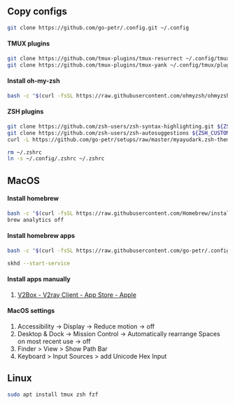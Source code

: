 ## Copy configs
```zsh
git clone https://github.com/go-petr/.config.git ~/.config
```
#### TMUX plugins
```zsh
git clone https://github.com/tmux-plugins/tmux-resurrect ~/.config/tmux/plugins/tmux-resurrect
git clone https://github.com/tmux-plugins/tmux-yank ~/.config/tmux/plugins/tmux-yank
```
#### Install oh-my-zsh
```zsh
bash -c "$(curl -fsSL https://raw.githubusercontent.com/ohmyzsh/ohmyzsh/master/tools/install.sh)"
```
#### ZSH plugins
```zsh
git clone https://github.com/zsh-users/zsh-syntax-highlighting.git ${ZSH_CUSTOM:-~/.oh-my-zsh/custom}/plugins/zsh-syntax-highlighting
git clone https://github.com/zsh-users/zsh-autosuggestions ${ZSH_CUSTOM:-~/.oh-my-zsh/custom}/plugins/zsh-autosuggestions
curl -L https://github.com/go-petr/setups/raw/master/myayudark.zsh-theme -o ~/.oh-my-zsh/themes/myayudark.zsh-theme
```
```zsh
rm ~/.zshrc
ln -s ~/.config/.zshrc ~/.zshrc
```

## MacOS
#### Install homebrew
```zsh
bash -c "$(curl -fsSL https://raw.githubusercontent.com/Homebrew/install/HEAD/install.sh)"
brew analytics off
```
#### Install homebrew apps
```zsh
bash -c "$(curl -fsSL https://raw.githubusercontent.com/go-petr/.config/master/mac.sh)"
```
```zsh
skhd --start-service
```
#### Install apps manually
1. [V2Box - V2ray Client - App Store - Apple](https://apps.apple.com/ru/app/v2box-v2ray-client/id6446814690)

#### MacOS settings
1. Accessibility -> Display -> Reduce motion -> off
2. Desktop & Dock -> Mission Control -> Automatically rearrange Spaces on most recent use -> off
3. Finder > View > Show Path Bar
4. Keyboard > Input Sources > add Unicode Hex Input

## Linux
```zsh
sudo apt install tmux zsh fzf
```
